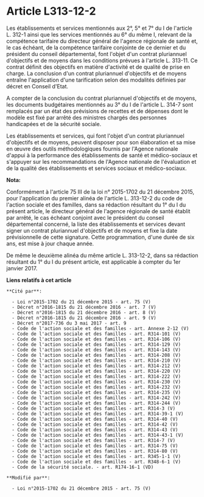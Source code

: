 # Article L313-12-2

Les établissements et services mentionnés aux 2°, 5° et 7° du I de l'article L. 312-1 ainsi que les services mentionnés au 6°
du même I, relevant de la compétence tarifaire du directeur général de l'agence régionale de santé et, le cas échéant, de la
compétence tarifaire conjointe de ce dernier et du président du conseil départemental, font l'objet d'un contrat pluriannuel
d'objectifs et de moyens dans les conditions prévues à l'article L. 313-11. Ce contrat définit des objectifs en matière
d'activité et de qualité de prise en charge. La conclusion d'un contrat pluriannuel d'objectifs et de moyens entraîne
l'application d'une tarification selon des modalités définies par décret en Conseil d'Etat.

A compter de la conclusion du contrat pluriannuel d'objectifs et de moyens, les documents budgétaires mentionnés au 3° du I
de l'article L. 314-7 sont remplacés par un état des prévisions de recettes et de dépenses dont le modèle est fixé par arrêté
des ministres chargés des personnes handicapées et de la sécurité sociale. 

Les établissements et services, qui font l'objet d'un contrat pluriannuel d'objectifs et de moyens, peuvent disposer pour son
élaboration et sa mise en œuvre des outils méthodologiques fournis par l'Agence nationale d'appui à la performance des
établissements de santé et médico-sociaux et s'appuyer sur les recommandations de l'Agence nationale de l'évaluation et de la
qualité des établissements et services sociaux et médico-sociaux.

**Nota:**

Conformément à l'article 75 III de la loi n° 2015-1702 du 21 décembre 2015, pour l'application du premier alinéa de l'article
L. 313-12-2 du code de l'action sociale et des familles, dans sa rédaction résultant du 1° du I du présent article, le
directeur général de l'agence régionale de santé établit par arrêté, le cas échéant conjoint avec le président du conseil
départemental concerné, la liste des établissements et services devant signer un contrat pluriannuel d'objectifs et de moyens
et fixe la date prévisionnelle de cette signature. Cette programmation, d'une durée de six ans, est mise à jour chaque année.

De même le deuxième alinéa du même article L. 313-12-2, dans sa rédaction résultant du 1° du I du présent article, est
applicable à compter du 1er janvier 2017.

**Liens relatifs à cet article**

	**Cité par**:

	  - Loi n°2015-1702 du 21 décembre 2015 - art. 75 (V)
	  - Décret n°2016-1815 du 21 décembre 2016 - art. 7 (V)
	  - Décret n°2016-1815 du 21 décembre 2016 - art. 8 (V)
	  - Décret n°2016-1815 du 21 décembre 2016 - art. 9 (V)
	  - Décret n°2017-736 du 3 mai 2017 - art. 9
	  - Code de l'action sociale et des familles - art. Annexe 2-12 (V)
	  - Code de l'action sociale et des familles - art. R314-101 (V)
	  - Code de l'action sociale et des familles - art. R314-106 (V)
	  - Code de l'action sociale et des familles - art. R314-129 (V)
	  - Code de l'action sociale et des familles - art. R314-143 (V)
	  - Code de l'action sociale et des familles - art. R314-208 (V)
	  - Code de l'action sociale et des familles - art. R314-210 (V)
	  - Code de l'action sociale et des familles - art. R314-212 (V)
	  - Code de l'action sociale et des familles - art. R314-220 (V)
	  - Code de l'action sociale et des familles - art. R314-222 (V)
	  - Code de l'action sociale et des familles - art. R314-230 (V)
	  - Code de l'action sociale et des familles - art. R314-232 (V)
	  - Code de l'action sociale et des familles - art. R314-235 (V)
	  - Code de l'action sociale et des familles - art. R314-242 (V)
	  - Code de l'action sociale et des familles - art. R314-244 (V)
	  - Code de l'action sociale et des familles - art. R314-3 (V)
	  - Code de l'action sociale et des familles - art. R314-39-1 (V)
	  - Code de l'action sociale et des familles - art. R314-40 (V)
	  - Code de l'action sociale et des familles - art. R314-42 (V)
	  - Code de l'action sociale et des familles - art. R314-43 (V)
	  - Code de l'action sociale et des familles - art. R314-43-1 (V)
	  - Code de l'action sociale et des familles - art. R314-7 (V)
	  - Code de l'action sociale et des familles - art. R314-75 (V)
	  - Code de l'action sociale et des familles - art. R314-80 (V)
	  - Code de l'action sociale et des familles - art. R345-1-1 (V)
	  - Code de l'action sociale et des familles - art. R348-6-1 (V)
	  - Code de la sécurité sociale. - art. R174-16-1 (VD)

	**Modifié par**:

	  - Loi n°2015-1702 du 21 décembre 2015 - art. 75 (V)
